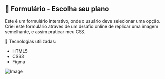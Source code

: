 ## 📝 Formulário - Escolha seu plano

Este é um formulário interativo, onde o usuário deve selecionar uma opção. Criei este formulário através de um desafio online de replicar uma imagem semelhante, e assim praticar meu CSS.

🚀 Tecnologias utilizadas:
- HTML5
- CSS3
- Figma

![Image](https://github.com/user-attachments/assets/f4e4c97e-6f5f-40f7-8934-e729d6c4036e)
